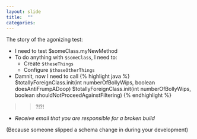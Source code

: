 ```yaml
---
layout: slide
title:  ""
categories: 
---
```


The story of the agonizing test:
* I need to test $someClass.myNewMethod
* To do anything with `$someClass`, I need to:
    * Create `$theseThings`
    * Configure `$thoseOtherThings`
* Damnit, now I need to call 
{% highlight java %}
$totallyForeignClass.init(int numberOfBollyWips, boolean doesAntiFrumpADoop)
$totallyForeignClass.init(int numberOfBollyWips, boolean shouldNotProceedAgainstFiltering)
{% endhighlight %}
>> ?!?!

* *Receive email that you are responsible for a broken build*

(Because someone slipped a schema change in during your development)

